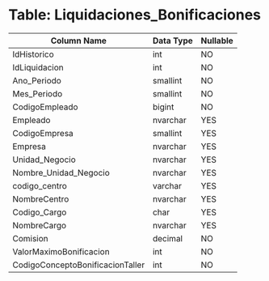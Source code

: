 # Table: Liquidaciones_Bonificaciones

| Column Name | Data Type | Nullable |
|-------------|-----------|----------|
| IdHistorico | int | NO |
| IdLiquidacion | int | NO |
| Ano_Periodo | smallint | NO |
| Mes_Periodo | smallint | NO |
| CodigoEmpleado | bigint | NO |
| Empleado | nvarchar | YES |
| CodigoEmpresa | smallint | YES |
| Empresa | nvarchar | YES |
| Unidad_Negocio | nvarchar | YES |
| Nombre_Unidad_Negocio | nvarchar | YES |
| codigo_centro | varchar | YES |
| NombreCentro | nvarchar | YES |
| Codigo_Cargo | char | YES |
| NombreCargo | nvarchar | YES |
| Comision | decimal | NO |
| ValorMaximoBonificacion | int | NO |
| CodigoConceptoBonificacionTaller | int | NO |

